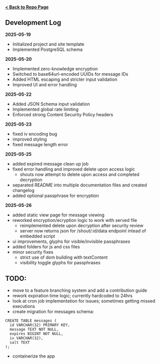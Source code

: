 #### [< Back to Repo Page](https://github.com/ianshapiro1/shoutbin)

## Development Log

**2025-05-19**
- Initialized project and site template
- Implemented PostgreSQL schema

**2025-05-20**
- Implemented zero-knowledge encryption
- Switched to base64url-encoded UUIDs for message IDs
- Added HTML escaping and stricter input validation
- Improved UI and error handling

**2025-05-22**
- Added JSON Schema input validation
- Implemented global rate limiting
- Enforced strong Content Security Policy headers

**2025-05-23**
- fixed iv encoding bug
- improved styling
- fixed message length error

**2025-05-25**
- added expired message clean up job
- fixed error handling and improved delete upon access logic
    - shouts now attempt to delete upon access and completed decryption
- separated README into multiple documentation files and created changelog
- added optional passphrase for encryption

**2025-05-26**
- added static view page for message viewing
- reworked encryption/ecryption logic to work with served file
    - reimplemented delete upon decryption after security review
    - server now returns json for /shout/:id/data endpoint intead of embedded script
- ui improvements, glyphs for visible/invisible passphrases
- added folders for js and css files
- minor security fixes
    - strict use of dom building with textContent
    - visibility toggle glyphs for passphrases

## TODO:
- move to a feature branching system and add a contribution guide
- rework expiration time logic; currently hardcoded to 24hrs
- look at cron job implementation for issues; sometimes getting missed executions
- create migration for messages schema:
```
CREATE TABLE messages (
  id VARCHAR(32) PRIMARY KEY,
  message TEXT NOT NULL,
  expires BIGINT NOT NULL,
  iv VARCHAR(32),
  salt TEXT
);
```
- containerize the app

